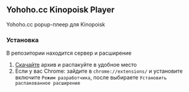 ## Yohoho.cc Kinopoisk Player
Yohoho.cc popup-плеер для Kinopoisk 

### Установка
В репозитории находится сервер и расширение

1. [Скачайте](https://github.com/MARIO60333/yohoho_kp_extension/archive/refs/heads/main.zip) архив и распакуйте в удобное место
2. Если у вас Chrome: зайдите в `chrome://extensions/` и установите включите `Режим разработчика`, после выбираете `Установить распакованное расширение`
